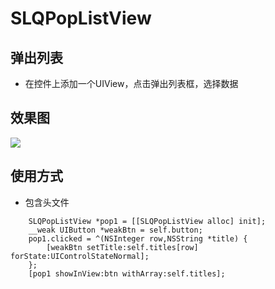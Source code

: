 # SLQPopListView
## 弹出列表
- 在控件上添加一个UIView，点击弹出列表框，选择数据
## 效果图
![](PopListView.gif)
## 使用方式
- 包含头文件

```objc
    SLQPopListView *pop1 = [[SLQPopListView alloc] init];
    __weak UIButton *weakBtn = self.button;
    pop1.clicked = ^(NSInteger row,NSString *title) {
        [weakBtn setTitle:self.titles[row] forState:UIControlStateNormal];
    };
    [pop1 showInView:btn withArray:self.titles];
```
